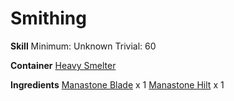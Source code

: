 <!-- TITLE: Manastone Katana -->
<!-- SUBTITLE:  -->
# Smithing
**Skill**
Minimum: Unknown
Trivial: 60

**Container**
[Heavy Smelter](heavy-smelter)

**Ingredients**
[Manastone Blade](manastone-blade) x 1
[Manastone Hilt](manastone-hilt) x 1